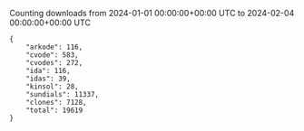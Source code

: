 
Counting downloads from 2024-01-01 00:00:00+00:00 UTC to 2024-02-04 00:00:00+00:00 UTC

```
{
    "arkode": 116,
    "cvode": 583,
    "cvodes": 272,
    "ida": 116,
    "idas": 39,
    "kinsol": 28,
    "sundials": 11337,
    "clones": 7128,
    "total": 19619
}
```
